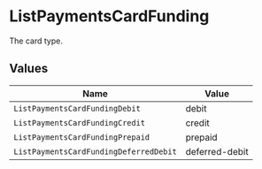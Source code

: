 # ListPaymentsCardFunding

The card type.


## Values

| Name                                   | Value                                  |
| -------------------------------------- | -------------------------------------- |
| `ListPaymentsCardFundingDebit`         | debit                                  |
| `ListPaymentsCardFundingCredit`        | credit                                 |
| `ListPaymentsCardFundingPrepaid`       | prepaid                                |
| `ListPaymentsCardFundingDeferredDebit` | deferred-debit                         |